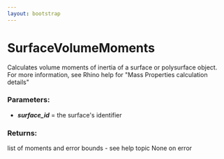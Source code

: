```yaml
---
layout: bootstrap
---
```


# SurfaceVolumeMoments

Calculates volume moments of inertia of a surface or polysurface object.
        For more information, see Rhino help for "Mass Properties calculation details"
          

### Parameters:

- ***surface_id*** = the surface's identifier
        

### Returns:


list of moments and error bounds - see help topic
None on error
        


